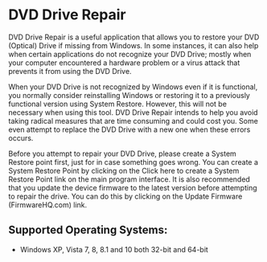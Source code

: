 # DVD Drive Repair

DVD Drive Repair is a useful application that allows you to restore your DVD (Optical) Drive if missing from Windows. In some instances, it can also help when certain applications do not recognize your DVD Drive; mostly when your computer encountered a hardware problem or a virus attack that prevents it from using the DVD Drive.

When your DVD Drive is not recognized by Windows even if it is functional, you normally consider reinstalling Windows or restoring it to a previously functional version using System Restore. However, this will not be necessary when using this tool. DVD Drive Repair intends to help you avoid taking radical measures that are time consuming and could cost you. Some even attempt to replace the DVD Drive with a new one when these errors occurs.

Before you attempt to repair your DVD Drive, please create a System Restore point first, just for in case something goes wrong. You can create a System Restore Point by clicking on the Click here to create a System Restore Point link on the main program interface. It is also recommended that you update the device firmware to the latest version before attempting to repair the drive. You can do this by clicking on the Update Firmware (FirmwareHQ.com) link.

## Supported Operating Systems:

* Windows XP, Vista 7, 8, 8.1 and 10 both 32-bit and 64-bit